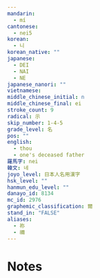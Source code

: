 ```yaml
---
mandarin:
  - mí
cantonese:
  - nei5
korean:
  - 니
korean_native: ""
japanese:
  - DEI
  - NAI
  - NE
japanese_nanori: ""
vietnamese:
middle_chinese_initial: n
middle_chinese_final: ei
stroke_count: 9
radical: 示
skip_number: 1-4-5
grade_level: 名
pos: ""
english:
  - thou
  - one's deceased father
羅馬字: nei
韓文: 네
joyo_level: 日本人名用漢字
hsk_level: ""
hanmun_edu_level: ""
danayo_id: 8134
mc_id: 2976
graphemic_classification: 爾
stand_in: "FALSE"
aliases:
  - 祢
  - 禰
---
```


# Notes

